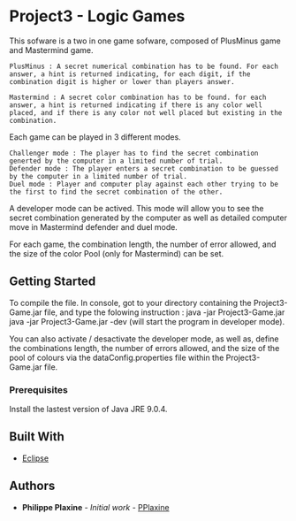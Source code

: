 # Project3 - Logic Games

This sofware is a two in one game sofware, composed of PlusMinus game and Mastermind game.

	PlusMinus : A secret numerical combination has to be found. For each answer, a hint is returned indicating, for each digit, if the combination digit is higher or lower than players answer. 

	Mastermind : A secret color combination has to be found. for each answer, a hint is returned indicating if there is any color well placed, and if there is any color not well placed but existing in the combination. 

Each game can be played in 3 different modes. 

	Challenger mode : The player has to find the secret combination generted by the computer in a limited number of trial. 
	Defender mode : The player enters a secret combination to be guessed by the computer in a limited number of trial. 
	Duel mode : Player and computer play against each other trying to be the first to find the secret combination of the other.

A developer mode can be actived. This mode will allow you to see the secret combination generated by the computer as well as detailed computer move in Mastermind defender and duel mode. 

For each game, the combination length, the number of error allowed, and the size of the color Pool (only for Mastermind) can be set.


## Getting Started

To compile the file. In console, got to your directory containing the Project3-Game.jar file, and type the folowing instruction : 
	java -jar Project3-Game.jar
	java -jar Project3-Game.jar -dev (will start the program in developer mode). 

You can also activate / desactivate the developer mode, as well as, define the combinations length, the number of errors allowed, and the size of the pool of colours via the dataConfig.properties file within the Project3-Game.jar file.  


### Prerequisites

Install the lastest version of Java JRE 9.0.4. 


## Built With

* [Eclipse](https://www.eclipse.org/documentation/)


## Authors

* **Philippe Plaxine** - *Initial work* - [PPlaxine](https://github.com/pplaxine)

